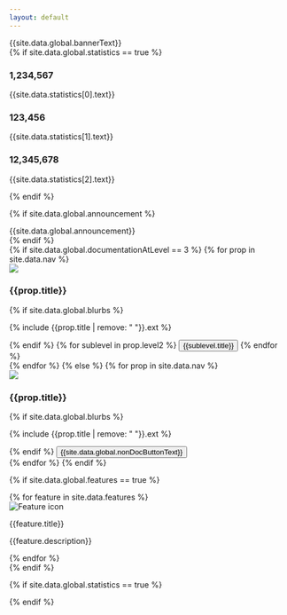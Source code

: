 ```yaml
---
layout: default
---
```


<div class="jumbotron">
	<div class="armada-at-scale">
		<span>{{site.data.global.bannerText}}</span>
	</div>
	{% if site.data.global.statistics == true %}
	<div class="metrics">
		<div class="metric-1">
			<h3 class="metric-value" id="stat1">1,234,567</h3>
			<p class="metric-description">{{site.data.statistics[0].text}}</p>
		</div>
		<div class="metric-2">
			<h3 class="metric-value" id="stat2">123,456</h3>
			<p class="metric-description">{{site.data.statistics[1].text}}</p>
		</div>
		<div class="metric-3">
			<h3 class="metric-value" id="stat3">12,345,678</h3>
			<p class="metric-description">{{site.data.statistics[2].text}}</p>
		</div>
		<div class="clear"></div>
	</div>
	{% endif %}
</div>

{% if site.data.global.announcement %}
<div class="announcement">
	<span class="announcement__text">{{site.data.global.announcement}}</span>
</div>
{% endif %}

<div class="inner-container carousel">
	{% if site.data.global.documentationAtLevel == 3 %}
	{% for prop in site.data.nav %}
	<div class="carousel__card-bg">
		<div class="carousel__card-fg">
			<img src="{{site.baseurl}}/{{site.data.index.documentationFolder}}/{{prop.title | replace: ' ', '%20'}}/images/placard.png"
				 srcset="{{site.baseurl}}/{{site.data.index.documentationFolder}}/{{prop.title | replace: ' ', '%20'}}/images/placard@2x.png 2x,
				 		 {{site.baseurl}}/{{site.data.index.documentationFolder}}/{{prop.title | replace: ' ', '%20'}}/images/placard@3x.png 3x"
				 onerror="this.src='{{site.baseurl}}/images/fleets/default-placard.png';
						  this.srcset='{{site.baseurl}}/images/fleets/default-placard@2x.png 2x, {{site.baseurl}}/images/default-placard@3x.png 3x'"
				 class="carousel__gear" />
		</div>
		<h3 class="carousel__title">{{prop.title}}</h3>
		{% if site.data.global.blurbs %}
		<p class="carousel__intro line-clamp">{% include {{prop.title | remove: " "}}.ext %}</p>
		{% endif %}
		{% for sublevel in prop.level2 %}
		<a href="{{site.baseurl}}/{{site.data.index.documentationFolder}}/{{prop.title}}/{{sublevel.title}}/Introduction"><button class="carousel__card-btn">{{sublevel.title}}</button></a>
		{% endfor %}
	</div>
	{% endfor %}
	{% else %}
	{% for prop in site.data.nav %}
	<div class="carousel__card-bg">
		<div class="carousel__card-fg">
			<img src="{{site.baseurl}}/{{site.data.index.documentationFolder}}/{{prop.title | replace: ' ', '%20'}}/images/placard.png"
				 srcset="{{site.baseurl}}/{{site.data.index.documentationFolder}}/{{prop.title | replace: ' ', '%20'}}/images/placard@2x.png 2x,
				 		 {{site.baseurl}}/{{site.data.index.documentationFolder}}/{{prop.title | replace: ' ', '%20'}}/images/placard@3x.png 3x"
				 onerror="this.src='{{site.baseurl}}/images/fleets/default-placard.png';
						  this.srcset='{{site.baseurl}}/images/fleets/default-placard@2x.png 2x, {{site.baseurl}}/images/default-placard@3x.png 3x'"
				 class="carousel__gear" />
		</div>
		<h3 class="carousel__title">{{prop.title}}</h3>
		{% if site.data.global.blurbs %}
		<p class="carousel__intro line-clamp">{% include {{prop.title | remove: " "}}.ext %}</p>
		{% endif %}
		<a href="{{prop.title}}/"><button class="carousel__card-btn">{{site.data.global.nonDocButtonText}}</button></a>
	</div>
	{% endfor %}
	{% endif %}
</div>

{% if site.data.global.features == true %}
<div class="inner-container">
	{% for feature in site.data.features %}
	<div class="col-2 feature">
		<img src="{{site.baseurl}}{{feature.imgName}}.png"
		     srcset="{{site.baseurl}}{{feature.imgName}}@2x.png 2x,
		             {{site.baseurl}}{{feature.imgName}}@3x.png 3x"
		     class="feature__img" alt="Feature icon">
		<div class="feature__text">
			<p class="feature__title">{{feature.title}}</p>
			<p class="feature__description">{{feature.description}}</p>
		</div>
	</div>
	{% endfor %}
	<div class="clear"></div>
</div>
{% endif %}

<script src="{{ "{{site.baseurl}}/js/jquery-3.3.1.min.js" | relative_url }}"></script>
<script src="{{ "{{site.baseurl}}/js/slick.js" | relative_url }}"></script>
<script type="text/javascript">

$('.carousel').slick({
  dots: false,
  infinite: false,
  speed: 300,
  slidesToShow: 4,
  slidesToScroll: 4,
  responsive: [
    {
      breakpoint: 1279,
      settings: {
        slidesToShow: 3,
        slidesToScroll: 3
      }
    }
  ]
});

</script>


{% if site.data.global.statistics == true %}
<script type="text/javascript">

	{% for stat in site.data.statistics %}
		{% if stat.static == true %}
		document.getElementById('{{stat.title}}').innerHTML = Number.parseInt({{stat.value}}).toLocaleString();
		{% else %}
		var xhttp = new XMLHttpRequest();
		xhttp.onreadystatechange = function() {
			if (this.readyState === 4) {
				if (this.status === 200) {
					var data = JSON.parse(this.responseText);
					reqSuccess(data, '{{forloop.index}}');
				} else {
					reqFailed(this, '{{forloop.index}}');
				}
			}
		};
		xhttp.open("GET", "{{stat.value}}");
		xhttp.send();
		{% endif %}
	{% endfor %}

	function reqSuccess (data, index) {
		if (data !== undefined) {
			document.getElementById('stat' + index).innerHTML = Number.parseInt(data).toLocaleString();
			localStorage.setItem('stat' + index, Number.parseInt(data).toLocaleString());
		}
	}

	function reqFailed (req, index) {
		if (localStorage) {
			if (localStorage['stat' + index] !== undefined) {
				console.log('Data coming from localStorage');
				var statValue = localStorage.getItem('stat' + index);
				document.getElementById('stat' + index).innerHTML = statValue;
			} else {
				console.log('There is no local data stored for stat' + index);
				document.getElementById('stat' + index).innerHTML = req.statusText;
			}
		} else {
			console.log('Your browser does not support local storage');
			document.getElementById('stat' + index).innerHTML = req.statusText;
		}
	}

</script>
{% endif %}
